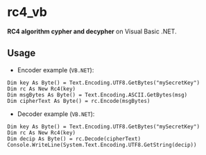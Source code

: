 # rc4_vb
**RC4 algorithm cypher and decypher** on Visual Basic .NET.

## Usage

- Encoder example (`VB.NET`):

```
Dim key As Byte() = Text.Encoding.UTF8.GetBytes("mySecretKey")
Dim rc As New Rc4(key)
Dim msgBytes As Byte() = Text.Encoding.ASCII.GetBytes(msg)
Dim cipherText As Byte() = rc.Encode(msgBytes)
```

- Decoder example (`VB.NET`):

```
Dim key As Byte() = Text.Encoding.UTF8.GetBytes("mySecretKey")
Dim rc As New Rc4(key)
Dim decip As Byte() = rc.Decode(cipherText)
Console.WriteLine(System.Text.Encoding.UTF8.GetString(decip))
```
